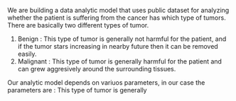 We are building a data analytic model that uses public dataset for analyzing whether the patient is suffering from the cancer has which type of tumors.
There are basically two different types of tumor.
1. Benign : This type of tumor is generally not harmful for the patient, and if the tumor stars increasing in nearby future then it can be removed easily.
2. Malignant : This type of tumor is generally harmful for the patient and can grew aggresively around the surrounding tissues.

Our analytic model depends on variuos parameters, in our case the parameters are : This type of tumor is generally

